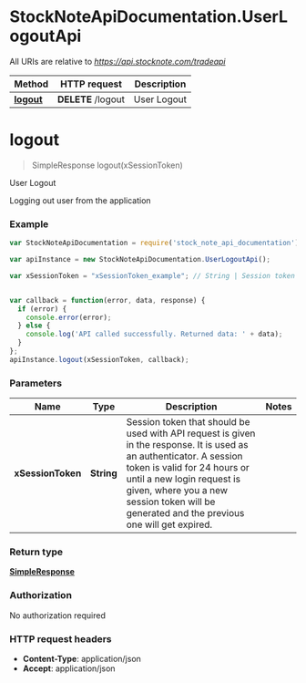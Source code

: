 # StockNoteApiDocumentation.UserLogoutApi

All URIs are relative to *https://api.stocknote.com/tradeapi*

Method | HTTP request | Description
------------- | ------------- | -------------
[**logout**](UserLogoutApi.md#logout) | **DELETE** /logout | User Logout


<a name="logout"></a>
# **logout**
> SimpleResponse logout(xSessionToken)

User Logout

Logging out user from the application

### Example
```javascript
var StockNoteApiDocumentation = require('stock_note_api_documentation');

var apiInstance = new StockNoteApiDocumentation.UserLogoutApi();

var xSessionToken = "xSessionToken_example"; // String | Session token that should be used with API request is given in the response. It is used as an authenticator. A session token is valid for 24 hours or until a new login request is given, where you a new session token will be generated and the previous one will get expired.


var callback = function(error, data, response) {
  if (error) {
    console.error(error);
  } else {
    console.log('API called successfully. Returned data: ' + data);
  }
};
apiInstance.logout(xSessionToken, callback);
```

### Parameters

Name | Type | Description  | Notes
------------- | ------------- | ------------- | -------------
 **xSessionToken** | **String**| Session token that should be used with API request is given in the response. It is used as an authenticator. A session token is valid for 24 hours or until a new login request is given, where you a new session token will be generated and the previous one will get expired. | 

### Return type

[**SimpleResponse**](SimpleResponse.md)

### Authorization

No authorization required

### HTTP request headers

 - **Content-Type**: application/json
 - **Accept**: application/json

